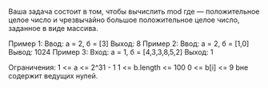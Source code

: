 Ваша задача состоит в том, чтобы вычислить mod где — положительное целое число и чрезвычайно большое положительное целое число, заданное в виде массива.

Пример 1:
Ввод: а = 2, б = [3]
 Выход: 8
Пример 2:
Ввод: а = 2, б = [1,0]
 Вывод: 1024
Пример 3:
Вход: а = 1, б = [4,3,3,8,5,2]
 Выход: 1
 
Ограничения:
1 <= a <= 2^31 - 1
1 <= b.length <= 100
0 <= b[i] <= 9
bне содержит ведущих нулей.